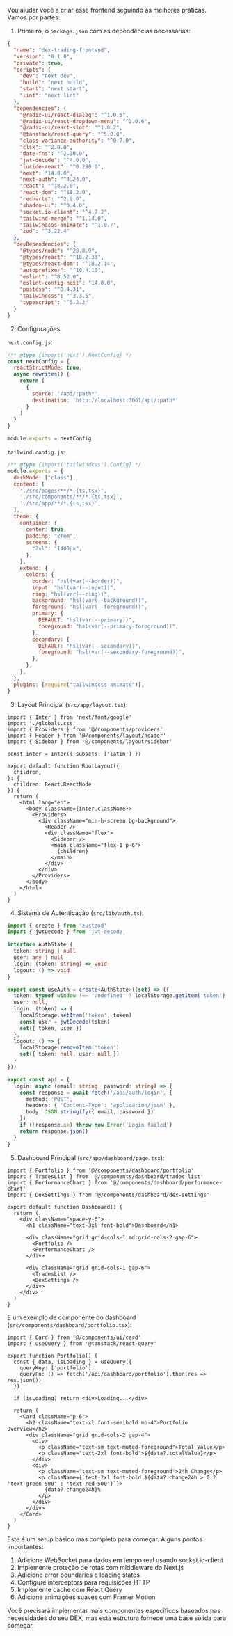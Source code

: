 Vou ajudar você a criar esse frontend seguindo as melhores práticas. Vamos por partes:

1. Primeiro, o `package.json` com as dependências necessárias:

```json
{
  "name": "dex-trading-frontend",
  "version": "0.1.0",
  "private": true,
  "scripts": {
    "dev": "next dev",
    "build": "next build",
    "start": "next start",
    "lint": "next lint"
  },
  "dependencies": {
    "@radix-ui/react-dialog": "^1.0.5",
    "@radix-ui/react-dropdown-menu": "^2.0.6",
    "@radix-ui/react-slot": "^1.0.2",
    "@tanstack/react-query": "^5.0.0",
    "class-variance-authority": "^0.7.0",
    "clsx": "^2.0.0",
    "date-fns": "^2.30.0",
    "jwt-decode": "^4.0.0",
    "lucide-react": "^0.290.0",
    "next": "14.0.0",
    "next-auth": "^4.24.0",
    "react": "^18.2.0",
    "react-dom": "^18.2.0",
    "recharts": "^2.9.0",
    "shadcn-ui": "^0.4.0",
    "socket.io-client": "^4.7.2",
    "tailwind-merge": "^1.14.0",
    "tailwindcss-animate": "^1.0.7",
    "zod": "^3.22.4"
  },
  "devDependencies": {
    "@types/node": "^20.8.9",
    "@types/react": "^18.2.33",
    "@types/react-dom": "^18.2.14",
    "autoprefixer": "^10.4.16",
    "eslint": "^8.52.0",
    "eslint-config-next": "14.0.0",
    "postcss": "^8.4.31",
    "tailwindcss": "^3.3.5",
    "typescript": "^5.2.2"
  }
}
```

2. Configurações:

`next.config.js`:
```javascript
/** @type {import('next').NextConfig} */
const nextConfig = {
  reactStrictMode: true,
  async rewrites() {
    return [
      {
        source: '/api/:path*',
        destination: 'http://localhost:3001/api/:path*'
      }
    ]
  }
}

module.exports = nextConfig
```

`tailwind.config.js`:
```javascript
/** @type {import('tailwindcss').Config} */
module.exports = {
  darkMode: ["class"],
  content: [
    './src/pages/**/*.{ts,tsx}',
    './src/components/**/*.{ts,tsx}',
    './src/app/**/*.{ts,tsx}',
  ],
  theme: {
    container: {
      center: true,
      padding: "2rem",
      screens: {
        "2xl": "1400px",
      },
    },
    extend: {
      colors: {
        border: "hsl(var(--border))",
        input: "hsl(var(--input))",
        ring: "hsl(var(--ring))",
        background: "hsl(var(--background))",
        foreground: "hsl(var(--foreground))",
        primary: {
          DEFAULT: "hsl(var(--primary))",
          foreground: "hsl(var(--primary-foreground))",
        },
        secondary: {
          DEFAULT: "hsl(var(--secondary))",
          foreground: "hsl(var(--secondary-foreground))",
        },
      },
    },
  },
  plugins: [require("tailwindcss-animate")],
}
```

3. Layout Principal (`src/app/layout.tsx`):

```tsx
import { Inter } from 'next/font/google'
import './globals.css'
import { Providers } from '@/components/providers'
import { Header } from '@/components/layout/header'
import { Sidebar } from '@/components/layout/sidebar'

const inter = Inter({ subsets: ['latin'] })

export default function RootLayout({
  children,
}: {
  children: React.ReactNode
}) {
  return (
    <html lang="en">
      <body className={inter.className}>
        <Providers>
          <div className="min-h-screen bg-background">
            <Header />
            <div className="flex">
              <Sidebar />
              <main className="flex-1 p-6">
                {children}
              </main>
            </div>
          </div>
        </Providers>
      </body>
    </html>
  )
}
```

4. Sistema de Autenticação (`src/lib/auth.ts`):

```typescript
import { create } from 'zustand'
import { jwtDecode } from 'jwt-decode'

interface AuthState {
  token: string | null
  user: any | null
  login: (token: string) => void
  logout: () => void
}

export const useAuth = create<AuthState>((set) => ({
  token: typeof window !== 'undefined' ? localStorage.getItem('token') : null,
  user: null,
  login: (token) => {
    localStorage.setItem('token', token)
    const user = jwtDecode(token)
    set({ token, user })
  },
  logout: () => {
    localStorage.removeItem('token')
    set({ token: null, user: null })
  }
}))

export const api = {
  login: async (email: string, password: string) => {
    const response = await fetch('/api/auth/login', {
      method: 'POST',
      headers: { 'Content-Type': 'application/json' },
      body: JSON.stringify({ email, password })
    })
    if (!response.ok) throw new Error('Login failed')
    return response.json()
  }
}
```

5. Dashboard Principal (`src/app/dashboard/page.tsx`):

```tsx
import { Portfolio } from '@/components/dashboard/portfolio'
import { TradesList } from '@/components/dashboard/trades-list'
import { PerformanceChart } from '@/components/dashboard/performance-chart'
import { DexSettings } from '@/components/dashboard/dex-settings'

export default function Dashboard() {
  return (
    <div className="space-y-6">
      <h1 className="text-3xl font-bold">Dashboard</h1>
      
      <div className="grid grid-cols-1 md:grid-cols-2 gap-6">
        <Portfolio />
        <PerformanceChart />
      </div>

      <div className="grid grid-cols-1 gap-6">
        <TradesList />
        <DexSettings />
      </div>
    </div>
  )
}
```

E um exemplo de componente do dashboard (`src/components/dashboard/portfolio.tsx`):

```tsx
import { Card } from '@/components/ui/card'
import { useQuery } from '@tanstack/react-query'

export function Portfolio() {
  const { data, isLoading } = useQuery({
    queryKey: ['portfolio'],
    queryFn: () => fetch('/api/dashboard/portfolio').then(res => res.json())
  })

  if (isLoading) return <div>Loading...</div>

  return (
    <Card className="p-6">
      <h2 className="text-xl font-semibold mb-4">Portfolio Overview</h2>
      <div className="grid grid-cols-2 gap-4">
        <div>
          <p className="text-sm text-muted-foreground">Total Value</p>
          <p className="text-2xl font-bold">${data?.totalValue}</p>
        </div>
        <div>
          <p className="text-sm text-muted-foreground">24h Change</p>
          <p className={`text-2xl font-bold ${data?.change24h > 0 ? 'text-green-500' : 'text-red-500'}`}>
            {data?.change24h}%
          </p>
        </div>
      </div>
    </Card>
  )
}
```

Este é um setup básico mas completo para começar. Alguns pontos importantes:

1. Adicione WebSocket para dados em tempo real usando socket.io-client
2. Implemente proteção de rotas com middleware do Next.js
3. Adicione error boundaries e loading states
4. Configure interceptors para requisições HTTP
5. Implemente cache com React Query
6. Adicione animações suaves com Framer Motion

Você precisará implementar mais componentes específicos baseados nas necessidades do seu DEX, mas esta estrutura fornece uma base sólida para começar.